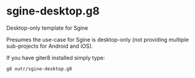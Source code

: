 # sgine-desktop.g8
Desktop-only template for Sgine

Presumes the use-case for Sgine is desktop-only (not providing multiple sub-projects for Android and iOS).

If you have giter8 installed simply type:

```
g8 outr/sgine-desktop.g8
```
